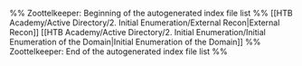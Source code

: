 %% Zoottelkeeper: Beginning of the autogenerated index file list  %%
 [[HTB Academy/Active Directory/2. Initial Enumeration/External Recon|External Recon]]
 [[HTB Academy/Active Directory/2. Initial Enumeration/Initial Enumeration of the Domain|Initial Enumeration of the Domain]]
%% Zoottelkeeper: End of the autogenerated index file list  %%
